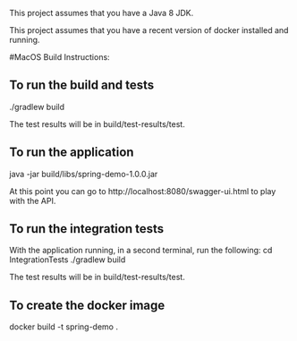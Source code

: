 This project assumes that you have a Java 8 JDK.

This project assumes that you have a recent version of docker installed and running.

#MacOS Build Instructions:

## To run the build and tests
./gradlew build

The test results will be in build/test-results/test.

## To run the application
java -jar build/libs/spring-demo-1.0.0.jar

At this point you can go to http://localhost:8080/swagger-ui.html to play with the API.

## To run the integration tests
With the application running, in a second terminal, run the following:
cd IntegrationTests
./gradlew build

The test results will be in build/test-results/test.

## To create the docker image
docker build -t spring-demo .

